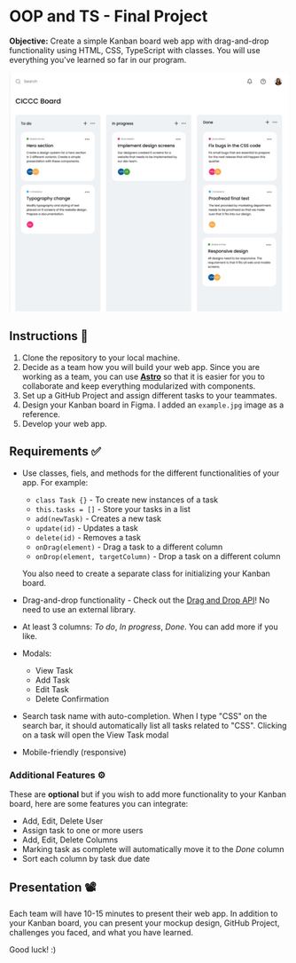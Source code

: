 # OOP and TS - Final Project

**Objective:** Create a simple Kanban board web app with drag-and-drop functionality using HTML, CSS, TypeScript with classes. You will use everything you've learned so far in our program.

![Example Kanban board](example.jpg)

## Instructions 📖

1. Clone the repository to your local machine.
2. Decide as a team how you will build your web app. Since you are working as a team, you can use [**Astro**](https://astro.build/) so that it is easier for you to collaborate and keep everything modularized with components.
3. Set up a GitHub Project and assign different tasks to your teammates.
4. Design your Kanban board in Figma. I added an `example.jpg` image as a reference.
5. Develop your web app.

## Requirements ✅

- Use classes, fiels, and methods for the different functionalities of your app.
For example:

  - `class Task {}` - To create new instances of a task
  - `this.tasks = []` - Store your tasks in a list
  - `add(newTask)` - Creates a new task
  - `update(id)` - Updates a task
  - `delete(id)` - Removes a task
  - `onDrag(element)` - Drag a task to a different column
  - `onDrop(element, targetColumn)` - Drop a task on a different column

  You also need to create a separate class for initializing your Kanban board.
- Drag-and-drop functionality - Check out the [Drag and Drop API](https://www.w3schools.com/html/html5_draganddrop.asp)! No need to use an external library.
- At least 3 columns: *To do*, *In progress*, *Done*. You can add more if you like.
- Modals:
  - View Task
  - Add Task
  - Edit Task
  - Delete Confirmation
- Search task name with auto-completion. When I type "CSS" on the search bar, it should automatically list all tasks related to "CSS". Clicking on a task will open the View Task modal
- Mobile-friendly (responsive)

### Additional Features ⚙️

These are **optional** but if you wish to add more functionality to your Kanban board, here are some features you can integrate:

- Add, Edit, Delete User
- Assign task to one or more users
- Add, Edit, Delete Columns
- Marking task as complete will automatically move it to the *Done* column
- Sort each column by task due date

## Presentation 📽️

Each team will have 10-15 minutes to present their web app. In addition to your Kanban board, you can present your mockup design, GitHub Project, challenges you faced, and what you have learned.

Good luck! :)
